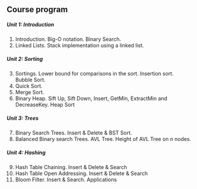 ## Course program

##### Unit 1: Introduction
1. Introduction. Big-O notation. Binary Search. 
2. Linked Lists. Stack implementation using a linked list.

##### Unit 2: Sorting
3. Sortings. Lower bound for comparisons in the sort. Insertion sort. Bubble Sort. 
4. Quick Sort. 
5. Merge Sort. 
6. Binary Heap. Sift Up, Sift Down, Insert, GetMin, ExtractMin and DecreaseKey. Heap Sort
##### Unit 3: Trees
7. Binary Search Trees. Insert & Delete & BST Sort.
8. Balanced Binary search Trees. AVL Tree. Height of AVL Tree on n nodes.
##### Unit 4: Hashing 
9. Hash Table Chaining. Insert & Delete & Search
10. Hash Table Open Addressing. Insert & Delete & Search
11. Bloom Filter. Insert & Search. Applications

